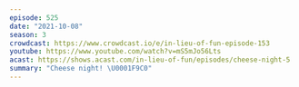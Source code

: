 ```yaml
---
episode: 525
date: "2021-10-08"
season: 3
crowdcast: https://www.crowdcast.io/e/in-lieu-of-fun-episode-153
youtube: https://www.youtube.com/watch?v=mS5mJo56Lts
acast: https://shows.acast.com/in-lieu-of-fun/episodes/cheese-night-5
summary: "Cheese night! \U0001F9C0"
---
```

